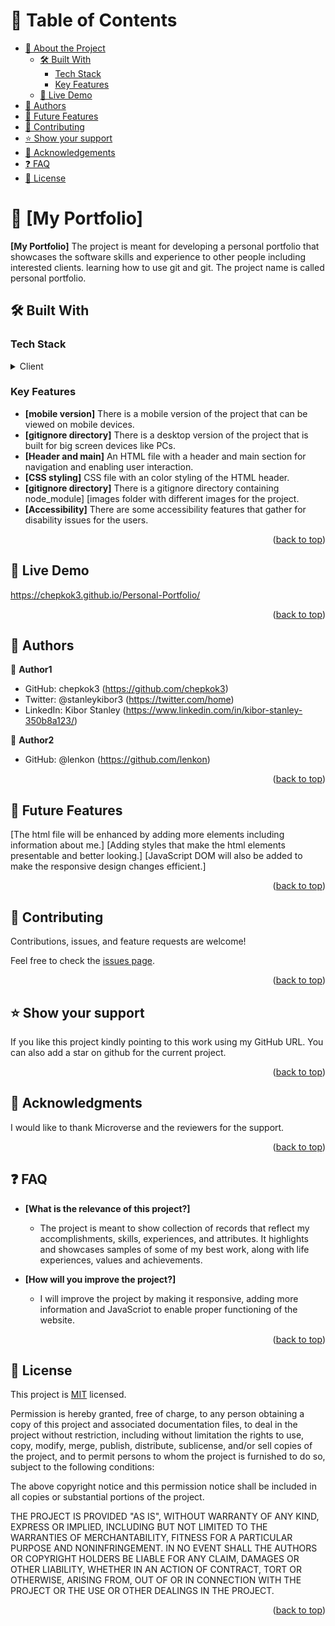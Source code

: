 # 📗 Table of Contents

- [📖 About the Project](#about-project)
  - [🛠 Built With](#built-with)
    - [Tech Stack](#tech-stack)
    - [Key Features](#key-features)
  - [🚀 Live Demo](#live-demo)
- [👥 Authors](#authors)
- [🔭 Future Features](#future-features)
- [🤝 Contributing](#contributing)
- [⭐️ Show your support](#support)
- [🙏 Acknowledgements](#acknowledgements)
- [❓ FAQ](#faq)
- [📝 License](#license)

# 📖 [My Portfolio] <a name="about-project"></a>

**[My Portfolio]** The project is meant for developing a personal portfolio that showcases the software skills and experience to other people including interested clients.
learning how to use git and git. The project name is called personal portfolio.

## 🛠 Built With <a name="built-with"></a>

### Tech Stack <a name="tech-stack"></a>

<details>
  <summary>Client</summary>
  <ul>
    <li><a href="https://html.com/html5/">HTML5</a></li>
    <li><a href="https://www.w3schools.com/css/">CSS</a></li>
  </ul>
</details>

### Key Features <a name="key-features"></a>

- **[mobile version]** There is a mobile version of the project that can be viewed on mobile devices.
- **[gitignore directory]** There is a desktop version of the project that is built for big screen devices like PCs.
- **[Header and main]** An HTML file with a header and main section for navigation and enabling user interaction.
- **[CSS styling]** CSS file with an color styling of the HTML header.
- **[gitignore directory]** There is a gitignore directory containing node_module] [images folder with different images for the project.
- **[Accessibility]** There are some accessibility features that gather for disability issues for the users.

<p align="right">(<a href="#readme-top">back to top</a>)</p>

## 🚀 Live Demo <a name="live-demo"></a>

https://chepkok3.github.io/Personal-Portfolio/

<p align="right">(<a href="#readme-top">back to top</a>)</p>

## 👥 Authors <a name="authors"></a>

👤 **Author1**

- GitHub: chepkok3 (https://github.com/chepkok3)
- Twitter: @stanleykibor3 (https://twitter.com/home)
- LinkedIn: Kibor Stanley (https://www.linkedin.com/in/kibor-stanley-350b8a123/)

👤 **Author2**

- GitHub: @lenkon (https://github.com/lenkon)

<p align="right">(<a href="#readme-top">back to top</a>)</p>

## 🔭 Future Features <a name="future-features"></a>

[The html file will be enhanced by adding more elements including information about me.] [Adding styles that make the html elements presentable and better looking.]
[JavaScript DOM will also be added to make the responsive design changes efficient.]

<p align="right">(<a href="#readme-top">back to top</a>)</p>

## 🤝 Contributing <a name="contributing"></a>

Contributions, issues, and feature requests are welcome!

Feel free to check the [issues page](https://github.com/chepkok3/Personal-Portfolio/issues).

<p align="right">(<a href="#readme-top">back to top</a>)</p>

## ⭐️ Show your support <a name="support"></a>

If you like this project kindly pointing to this work using my GitHub URL. You can also add a star on github for the current project.

<p align="right">(<a href="#readme-top">back to top</a>)</p>

## 🙏 Acknowledgments <a name="acknowledgements"></a>

I would like to thank Microverse and the reviewers for the support.

<p align="right">(<a href="#readme-top">back to top</a>)</p>

## ❓ FAQ <a name="faq"></a>

- **[What is the relevance of this project?]**

  - The project is meant to show collection of records that reflect my accomplishments, skills, experiences, and attributes. It highlights and showcases samples of some of my best work, along with life experiences, values and achievements.

- **[How will you improve the project?]**

  - I will improve the project by making it responsive, adding more information and JavaScriot to enable proper functioning of the website.

<p align="right">(<a href="#readme-top">back to top</a>)</p>

## 📝 License <a name="license"></a>

This project is [MIT](./LICENSE) licensed.

Permission is hereby granted, free of charge, to any person obtaining a copy of this project and associated documentation files, to deal in the project without restriction, including without limitation the rights to use, copy, modify, merge, publish, distribute, sublicense, and/or sell copies of the project, and to permit persons to whom the project is furnished to do so, subject to the following conditions:

The above copyright notice and this permission notice shall be included in all copies or substantial portions of the project.

THE PROJECT IS PROVIDED "AS IS", WITHOUT WARRANTY OF ANY KIND, EXPRESS OR IMPLIED, INCLUDING BUT NOT LIMITED TO THE WARRANTIES OF MERCHANTABILITY, FITNESS FOR A PARTICULAR PURPOSE AND NONINFRINGEMENT. IN NO EVENT SHALL THE AUTHORS OR COPYRIGHT HOLDERS BE LIABLE FOR ANY CLAIM, DAMAGES OR OTHER LIABILITY, WHETHER IN AN ACTION OF CONTRACT, TORT OR OTHERWISE, ARISING FROM, OUT OF OR IN CONNECTION WITH THE PROJECT OR THE USE OR OTHER DEALINGS IN THE PROJECT.

<p align="right">(<a href="#readme-top">back to top</a>)</p>

